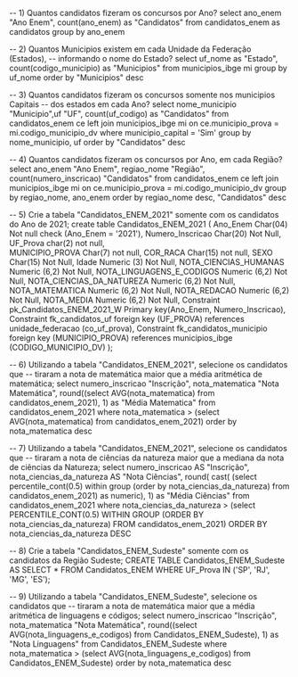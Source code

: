 -- 1) Quantos candidatos fizeram os concursos por Ano?
select ano_enem "Ano Enem", count(ano_enem) as "Candidatos" from candidatos_enem as candidatos
group by ano_enem

-- 2) Quantos Municipios existem em cada Unidade da Federação (Estados), 
--    informando o nome do Estado?
select uf_nome as "Estado", count(codigo_municipio) as "Municipios" from municipios_ibge mi 
group by uf_nome
order by "Municipios" desc

-- 3) Quantos candidatos fizeram os concursos somente nos municipios Capitais 
--    dos estados em cada Ano?
select nome_municipio "Municipio",uf "UF", count(uf_codigo) as "Candidatos" from candidatos_enem ce
left join municipios_ibge mi on ce.municipio_prova = mi.codigo_municipio_dv
where municipio_capital = 'Sim'
group by nome_municipio, uf
order by "Candidatos" desc

-- 4) Quantos candidatos fizeram os concursos por Ano, em cada Região?
select ano_enem "Ano Enem", regiao_nome "Região", count(numero_inscricao) "Candidatos" from candidatos_enem ce
left join municipios_ibge mi on ce.municipio_prova = mi.codigo_municipio_dv
group by regiao_nome, ano_enem
order by regiao_nome desc, "Candidatos" desc

-- 5) Crie a tabela "Candidatos_ENEM_2021" somente com os candidatos do Ano de 2021;
create table Candidatos_ENEM_2021
(
 Ano_Enem          Char(04) Not null check (Ano_Enem = '2021'),
 Numero_Inscricao  Char(20) Not Null, 
 UF_Prova          char(2) not null,  
 MUNICIPIO_PROVA   Char(7) not null,
 COR_RACA          Char(15) not null, 
 SEXO              Char(15) Not Null,
 Idade             Numeric (3) Not Null,
 NOTA_CIENCIAS_HUMANAS        Numeric (6,2) Not Null,
 NOTA_LINGUAGENS_E_CODIGOS    Numeric (6,2) Not Null,
 NOTA_CIENCIAS_DA_NATUREZA   Numeric (6,2) Not Null,
 NOTA_MATEMATICA             Numeric (6,2) Not Null,
 NOTA_REDACAO                Numeric (6,2) Not Null,
 NOTA_MEDIA                  Numeric (6,2) Not Null,
Constraint pk_Candidatos_ENEM_2021_W Primary key(Ano_Enem, Numero_Inscricao),
Constraint fk_candidatos_uf foreign key (UF_PROVA) references unidade_federacao (co_uf_prova),
Constraint fk_candidatos_municipio foreign key (MUNICIPIO_PROVA) references municipios_ibge (CODIGO_MUNICIPIO_DV)
);

-- 6) Utilizando a tabela "Candidatos_ENEM_2021", selecione os candidatos que 
--    tiraram a nota de matemática maior que a média aritmética de matemática;
select numero_inscricao "Inscrição", nota_matematica "Nota Matemática", round((select AVG(nota_matematica) from candidatos_enem_2021), 1) as "Média Matematica"
from candidatos_enem_2021
where nota_matematica > (select AVG(nota_matematica) from candidatos_enem_2021)
order by nota_matematica desc

-- 7) Utilizando a tabela "Candidatos_ENEM_2021", selecione os candidatos que 
--    tiraram a nota de ciências da natureza maior que a mediana da nota de ciências da Natureza;
select numero_inscricao AS "Inscrição", nota_ciencias_da_natureza AS "Nota Ciências", round( cast(
      (select percentile_cont(0.5) within group (order by nota_ciencias_da_natureza) from candidatos_enem_2021) as numeric), 1) as "Média Ciências"
from candidatos_enem_2021
where nota_ciencias_da_natureza > (select PERCENTILE_CONT(0.5) WITHIN GROUP (ORDER BY nota_ciencias_da_natureza) FROM candidatos_enem_2021)
ORDER BY nota_ciencias_da_natureza DESC

-- 8) Crie a tabela "Candidatos_ENEM_Sudeste" somente com os candidatos da Região Sudeste;
CREATE TABLE Candidatos_ENEM_Sudeste AS
SELECT *
FROM Candidatos_ENEM
WHERE UF_Prova IN ('SP', 'RJ', 'MG', 'ES');


-- 9) Utilizando a tabela "Candidatos_ENEM_Sudeste", selecione os candidatos que 
--    tiraram a nota de matemática maior que a média aritmética de linguagens e códigos;
select numero_inscricao "Inscrição", nota_matematica "Nota Matemática", round((select AVG(nota_linguagens_e_codigos) from Candidatos_ENEM_Sudeste), 1) as "Nota Linguagens"
from Candidatos_ENEM_Sudeste
where nota_matematica > (select AVG(nota_linguagens_e_codigos) from Candidatos_ENEM_Sudeste)
order by nota_matematica desc
